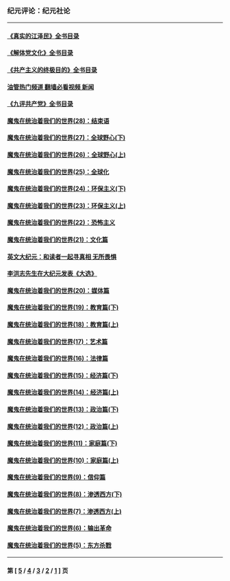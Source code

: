 ### 纪元评论：纪元社论
---
#### [《真实的江泽民》全书目录](../../pages/nsc422/n13721399.md?12150330) 
#### [《解体党文化》全书目录](../../pages/nsc422/n13721157.md?12150330) 
#### [《共产主义的终极目的》全书目录](../../pages/nsc422/n13721048.md?12150330) 
#### [油管热门频道 翻墙必看视频 新闻](ok?12150330)
#### [《九评共产党》全书目录](../../pages/nsc422/n13708085.md?12150330) 
#### [魔鬼在统治着我们的世界(28)：结束语](../../pages/nsc422/n10936246.md?12150330) 
#### [魔鬼在统治着我们的世界(27)：全球野心(下)](../../pages/nsc422/n10928319.md?12150330) 
#### [魔鬼在统治着我们的世界(26)：全球野心(上)](../../pages/nsc422/n10900318.md?12150330) 
#### [魔鬼在统治着我们的世界(25)：全球化](../../pages/nsc422/n10788205.md?12150330) 
#### [魔鬼在统治着我们的世界(24)：环保主义(下)](../../pages/nsc422/n10695307.md?12150330) 
#### [魔鬼在统治着我们的世界(23)：环保主义(上)](../../pages/nsc422/n10688613.md?12150330) 
#### [魔鬼在统治着我们的世界(22)：恐怖主义](../../pages/nsc422/n10614727.md?12150330) 
#### [魔鬼在统治着我们的世界(21)：文化篇](../../pages/nsc422/n10597706.md?12150330) 
#### [英文大纪元：和读者一起寻真相 无所畏惧](../../pages/nsc422/n12542027.md?12150330) 
#### [李洪志先生在大纪元发表《大选》](../../pages/nsc422/n12534746.md?12150330) 
#### [魔鬼在统治着我们的世界(20)：媒体篇](../../pages/nsc422/n10586579.md?12150330) 
#### [魔鬼在统治着我们的世界(19)：教育篇(下)](../../pages/nsc422/n10564808.md?12150330) 
#### [魔鬼在统治着我们的世界(18)：教育篇(上)](../../pages/nsc422/n10526970.md?12150330) 
#### [魔鬼在统治着我们的世界(17)：艺术篇](../../pages/nsc422/n10499093.md?12150330) 
#### [魔鬼在统治着我们的世界(16)：法律篇](../../pages/nsc422/n10485969.md?12150330) 
#### [魔鬼在统治着我们的世界(15)：经济篇(下)](../../pages/nsc422/n10469975.md?12150330) 
#### [魔鬼在统治着我们的世界(14)：经济篇(上)](../../pages/nsc422/n10457370.md?12150330) 
#### [魔鬼在统治着我们的世界(13)：政治篇(下)](../../pages/nsc422/n10448270.md?12150330) 
#### [魔鬼在统治着我们的世界(12)：政治篇(上)](../../pages/nsc422/n10444576.md?12150330) 
#### [魔鬼在统治着我们的世界(11)：家庭篇(下)](../../pages/nsc422/n10440961.md?12150330) 
#### [魔鬼在统治着我们的世界(10)：家庭篇(上)](../../pages/nsc422/n10435448.md?12150330) 
#### [魔鬼在统治着我们的世界(9)：信仰篇](../../pages/nsc422/n10432159.md?12150330) 
#### [魔鬼在统治着我们的世界(8)：渗透西方(下)](../../pages/nsc422/n10429603.md?12150330) 
#### [魔鬼在统治着我们的世界(7)：渗透西方(上)](../../pages/nsc422/n10426013.md?12150330) 
#### [魔鬼在统治着我们的世界(6)：输出革命](../../pages/nsc422/n10421536.md?12150330) 
#### [魔鬼在统治着我们的世界(5)：东方杀戮](../../pages/nsc422/n10417707.md?12150330) 

---
#### 第 [ [5](./5.md?12150330) / [4](./4.md?12150330) / [3](./3.md?12150330) / [2](./2.md?12150330) / [1](./1.md?12150330) ] 页
